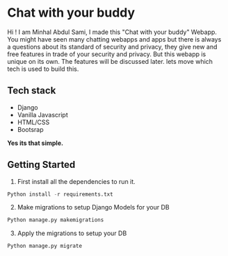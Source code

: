 # Chat with your buddy 
Hi ! I am Minhal Abdul Sami, I made this "Chat with your buddy" Webapp. You might have seen many chatting webapps and apps but there is always a questions about its standard of security and privacy, they give new and free features in trade of your security and privacy. But this webapp is unique on its own. The features will be discussed later. lets move which tech is used to build this.

## Tech stack

* Django
* Vanilla Javascript
* HTML/CSS
* Bootsrap

**Yes its that simple.**

## Getting Started

1. First install all the dependencies to run it.
```python
Python install -r requirements.txt
```
2. Make migrations to setup Django Models for your DB
```python
Python manage.py makemigrations
```
3. Apply the migrations to setup your DB
```python
Python manage.py migrate
```